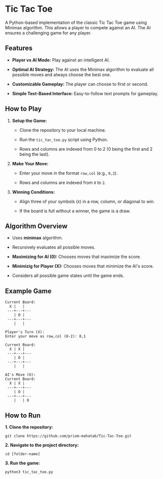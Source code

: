 # Tic Tac Toe
A Python-based implementation of the classic Tic Tac Toe game using Minimax algorithm. This allows a player to compete against an AI. The AI ensures a challenging game for any player.

## Features
- **Player vs AI Mode:** Play against an intelligent AI.
  
- **Optimal AI Strategy:** The AI uses the Minimax algorithm to evaluate all possible moves and always choose the best one.
  
- **Customizable Gameplay:** The player can choose to first or second.
  
- **Simple Text-Based Interface:** Easy-to-follow text prompts for gameplay.

## How to Play
1. **Setup the Game:**
   - Clone the repository to your local machine.
     
   - Run the `tic_tac_toe.py` script using Python.
     
   - Rows and columns are indexed from 0 to 2 (0 being the first and 2 being the last).
2. **Make Your Move:**
   - Enter your move in the format `row,col` (e.g., `0,2`).
  
   - Rows and columns are indexed from `0` to `2`.
3. **Winning Conditions:**
   - Align three of your symbols (`X`) in a row, column, or diagonal to win.
  
   - If the board is full without a winner, the game is a draw.
  
## Algorithm Overview
- Uses **minimax** algorithm.
  
- Recursively evaluates all possible moves.
  
- **Maximizing for AI (0):** Chooses moves that maximize the score.
- **Minimizig for Player (X):** Chooses moves that minimize the AI's score.
- Considers all possible game states until the game ends.

## Example Game
```
Current Board:
  X |   |  
 ---+---+---
    | O |  
 ---+---+---
    |   |  

Player's Turn (X):
Enter your move as row,col (0-2): 0,1

Current Board:
  X | X |  
 ---+---+---
    | O |  
 ---+---+---
    |   |  

AI's Move (O):
Current Board:
  X | X |  
 ---+---+---
    | O |  
 ---+---+---
    |   | O
```

## How to Run
**1. Clone the repository:**
  ```
  git clone https://github.com/priom-mahatab/Tic-Tac-Toe.git
  ```
**2. Navigate to the project directory:**
  ```
  cd [folder-name]
  ```
  
**3. Run the game:**
  ```
  python3 tic_tac_toe.py
  ```
